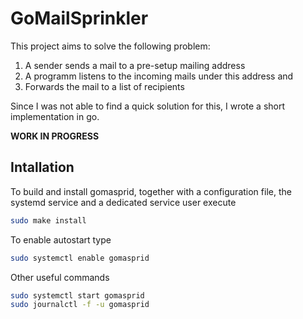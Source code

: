 # GoMailSprinkler

This project aims to solve the following problem:
1. A sender sends a mail to a pre-setup mailing address
2. A programm listens to the incoming mails under this address and
3. Forwards the mail to a list of recipients

Since I was not able to find a quick solution for this, I wrote a short implementation in go.

**WORK IN PROGRESS**

## Intallation
To build and install gomasprid, together with a configuration file, the systemd service and a dedicated service user execute
```bash
sudo make install
```

To enable autostart type
```bash
sudo systemctl enable gomasprid
```

Other useful commands
```bash
sudo systemctl start gomasprid
sudo journalctl -f -u gomasprid
```